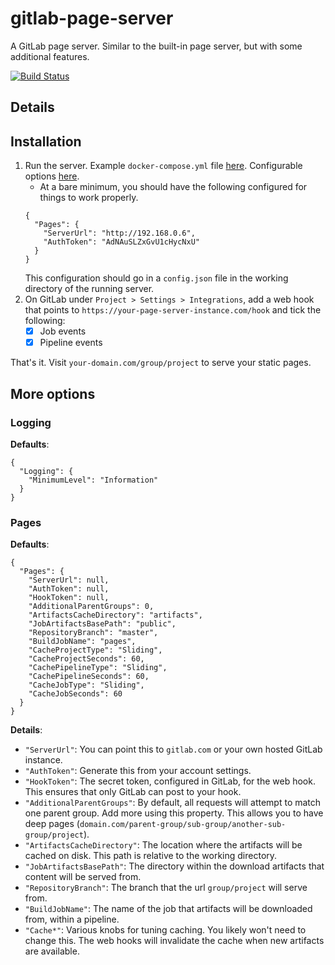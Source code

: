 # gitlab-page-server

A GitLab page server. Similar to the built-in page server, but with some additional features.

[![Build Status](https://travis-ci.com/pauldotknopf/gitlab-page-server.svg?branch=develop)](https://travis-ci.com/pauldotknopf/gitlab-page-server)

## Details



## Installation

1. Run the server. Example `docker-compose.yml` file [here](build/docker/example/docker-compose.yml). Configurable options [here](todo).
   * At a bare minimum, you should have the following configured for things to work properly.
   ```
   {
     "Pages": {
       "ServerUrl": "http://192.168.0.6",
       "AuthToken": "AdNAuSLZxGvU1cHycNxU"
     }
   }
   ```
   This configuration should go in a `config.json` file in the working directory of the running server.
2. On GitLab under `Project > Settings > Integrations`, add a web hook that points to `https://your-page-server-instance.com/hook` and tick the following:
   * [x] Job events
   * [x] Pipeline events

That's it. Visit `your-domain.com/group/project` to serve your static pages.

## More options

### Logging

**Defaults**:

```
{
  "Logging": {
    "MinimumLevel": "Information"
  }
}
```

### Pages

**Defaults**:

```
{
  "Pages": {
    "ServerUrl": null,
    "AuthToken": null,
    "HookToken": null,
    "AdditionalParentGroups": 0,
    "ArtifactsCacheDirectory": "artifacts",
    "JobArtifactsBasePath": "public",
    "RepositoryBranch": "master",
    "BuildJobName": "pages",
    "CacheProjectType": "Sliding",
    "CacheProjectSeconds": 60,
    "CachePipelineType": "Sliding",
    "CachePipelineSeconds": 60,
    "CacheJobType": "Sliding",
    "CacheJobSeconds": 60
  }
}
```

**Details**:

* `"ServerUrl"`: You can point this to ```gitlab.com``` or your own hosted GitLab instance.
* `"AuthToken"`: Generate this from your account settings.
* `"HookToken"`: The secret token, configured in GitLab, for the web hook. This ensures that only GitLab can post to your hook.
* `"AdditionalParentGroups"`: By default, all requests will attempt to match one parent group. Add more using this property. This allows you to have deep pages (`domain.com/parent-group/sub-group/another-sub-group/project`).
* `"ArtifactsCacheDirectory"`: The location where the artifacts will be cached on disk. This path is relative to the working directory.
* `"JobArtifactsBasePath"`: The directory within the download artifacts that content will be served from.
* `"RepositoryBranch"`: The branch that the url `group/project` will serve from.
* `"BuildJobName"`: The name of the job that artifacts will be downloaded from, within a pipeline.
* `"Cache*"`: Various knobs for tuning caching. You likely won't need to change this. The web hooks will invalidate the cache when new artifacts are available.
